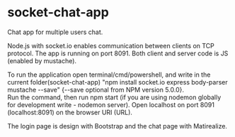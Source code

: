 # socket-chat-app
Chat app for multiple users chat.

Node.js with socket.io enables communication between clients on TCP protocol.
The app is running on port 8091.
Both client and server code is JS (enabled by mustache).

To run the application open terminal/cmd/powershell, and write in the current folder(socket-chat-app) "npm install socket.io express body-parser mustache --save" {--save optional from NPM version 5.0.0}.  
Run the command, then run npm start (if you are using nodemon globally for development write - nodemon server). 
Open localhost on port 8091 (localhost:8091) on the browser URI (URL).


The login page is design with Bootstrap and the chat page with Matirealize.

